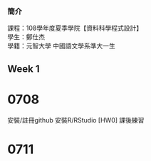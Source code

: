 ﻿### 簡介  
 課程：108學年度夏季學院【資料科學程式設計】  
 學生：鄭仕杰  
 學籍：元智大學 中國語文學系準大一生

## Week 1
 
 # 0708
 安裝/註冊github
 安裝R/RStudio
 [HW0]
 課後練習
 
 # 0711


